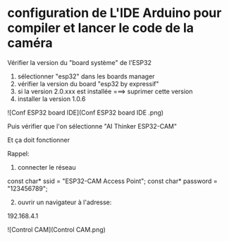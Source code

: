 
# configuration de L'IDE Arduino pour compiler et lancer le code de la caméra

Vérifier la version du "board système" de l'ESP32

1) sélectionner "esp32" dans les boards manager
2) vérifier la version du board "esp32 by expressif"
3) si la version 2.0.xxx est installée ===>  suprimer cette version
4) installer la version 1.0.6

![Conf ESP32 board IDE](Conf ESP32 board IDE .png)

Puis vérifier que l'on sélectionne "AI Thinker ESP32-CAM"

Et ça doit fonctionner

Rappel:

1) connecter le réseau

const char* ssid = "ESP32-CAM Access Point";
const char* password = "123456789";

2) ouvrir un navigateur à l'adresse:

192.168.4.1

![Control CAM](Control CAM.png)

